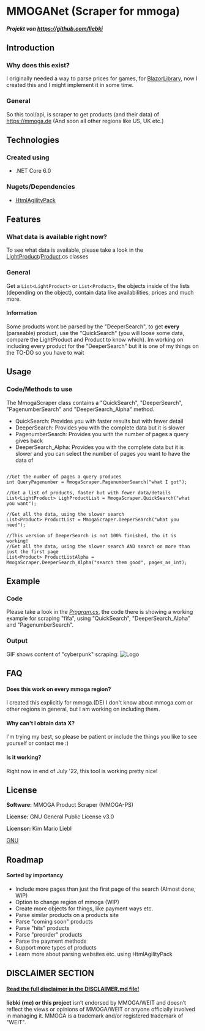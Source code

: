 # MMOGANet (Scraper for mmoga)

##### Projekt von https://github.com/liebki

## Introduction

### Why does this exist?

I originally needed a way to parse prices for games, for [BlazorLibrary](https://github.com/liebki/BlazorLibrary), now I created this and I might implement it in some time.

### General

So this tool/api, is scraper to get products (and their data) of https://mmoga.de (And soon all other regions like US, UK etc.)

## Technologies

### Created using
- .NET Core 6.0

### Nugets/Dependencies
- [HtmlAgilityPack](https://www.nuget.org/packages/HtmlAgilityPack/)

## Features

### What data is available right now?

To see what data is available, please take a look in the [LightProduct](https://github.com/liebki/MMOGA-Product-Scraper/blob/master/MMOGAScraper/LightProduct.cs)/[Product](https://github.com/liebki/MMOGA-Product-Scraper/blob/master/MMOGAScraper/Product.cs).cs classes 

### General

Get a ```List<LightProduct>``` or ```List<Product>```, the objects inside of the lists (depending on the object), contain data like availabilities, prices and much more.

#### Information

Some products wont be parsed by the "DeeperSearch", to get **every** (parseable) product, use the "QuickSearch" (you will loose some data, compare the LightProduct and Product to know which).
Im working on including every product for the "DeeperSearch" but it is one of my things on the TO-DO so you have to wait

## Usage

### Code/Methods to use

The MmogaScraper class contains a "QuickSearch", "DeeperSearch", "PagenumberSearch" and "DeeperSearch_Alpha" method.
- QuickSearch: Provides you with faster results but with fewer detail
- DeeperSearch: Provides you with the complete data but it is slower
- PagenumberSearch: Provides you with the number of pages a query gives back
- DeeperSearch_Alpha: Provides you with the complete data but it is slower and you can select the number of pages you want to have the data of

```

//Get the number of pages a query produces
int QueryPagenumber = MmogaScraper.PagenumberSearch("what I got");

//Get a list of products, faster but with fewer data/details
List<LightProduct> LighProductList = MmogaScraper.QuickSearch("what you want");

//Get all the data, using the slower search
List<Product> ProductList = MmogaScraper.DeeperSearch("what you need");

//This version of DeeperSearch is not 100% finished, tho it is working!
//Get all the data, using the slower search AND search on more than just the first page
List<Product> ProductListAlpha = MmogaScraper.DeeperSearch_Alpha("search them good", pages_as_int);

```

## Example

### Code

Please take a look in the *[Program.cs](https://github.com/liebki/MMOGA-Product-Scraper/blob/master/MMOGAScraper/Program.cs)*, the code there is showing a working example for scraping "fifa", using 
"QuickSearch", "DeeperSearch_Alpha" and "PagenumberSearch".

### Output

GIF shows content of "cyberpunk" scraping:
![Logo](https://iili.io/ksX3Vp.gif)

## FAQ

#### Does this work on every mmoga region?

I created this explicitly for mmoga.(DE) I don't know about mmoga.com or other regions in general, but I am working on including them.

#### Why can't I obtain data X?

I'm trying my best, so please be patient or include the things you like to see yourself or contact me :)

#### Is it working?

Right now in end of July '22, this tool is working pretty nice!

## License

**Software:** MMOGA Product Scraper (MMOGA-PS)

**License:** GNU General Public License v3.0

**Licensor:** Kim Mario Liebl

[GNU](https://choosealicense.com/licenses/gpl-3.0/)

## Roadmap

#### Sorted by importancy
- Include more pages than just the first page of the search (Almost done, WIP)
- Option to change region of mmoga (WIP)
- Create more objects for things, like payment ways etc.
- Parse similar products on a products site
- Parse "coming soon" products
- Parse "hits" products
- Parse "preorder" products
- Parse the payment methods
- Support more types of products
- Learn more about parsing websites etc. using HtmlAgilityPack

## DISCLAIMER SECTION

#### [Read the full disclaimer in the DISCLAIMER.md file!](https://github.com/liebki/MMOGA-Product-Scraper/blob/master/DISCLAIMER.md)

**liebki (me) or this project** isn’t endorsed by MMOGA/WEIT and doesn’t reflect the 
views or opinions of MMOGA/WEIT or anyone officially involved in managing it.
MMOGA is a trademark and/or registered trademark of "WEIT".